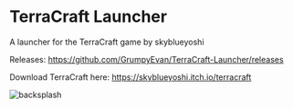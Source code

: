 # TerraCraft Launcher
A launcher for the TerraCraft game by skyblueyoshi

Releases: https://github.com/GrumpyEvan/TerraCraft-Launcher/releases

Download TerraCraft here: https://skyblueyoshi.itch.io/terracraft

![backsplash](https://user-images.githubusercontent.com/109327530/224191936-0829161f-af20-4d8a-b311-66cc83074f43.PNG)

